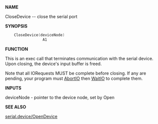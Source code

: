 
**NAME**

CloseDevice -- close the serial port

**SYNOPSIS**

```c
    CloseDevice(deviceNode)
                 A1
```
**FUNCTION**

This is an exec call that terminates communication with the
serial device.  Upon closing, the device's input buffer is freed.

Note that all IORequests MUST be complete before closing.
If any are pending, your program must [AbortIO](_04CA) then [WaitIO](WaitIO)
to complete them.

**INPUTS**

deviceNode - pointer to the device node, set by Open

**SEE ALSO**

[serial.device/OpenDevice](_04D4)
